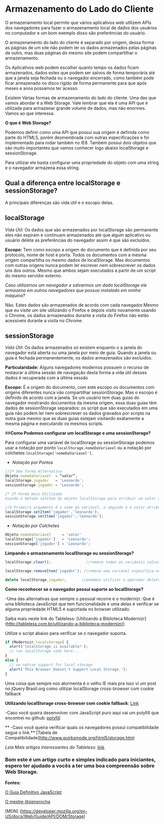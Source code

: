 Armazenamento do Lado do Cliente
===========

O armazenamento local permite que vários aplicativos web utilizem APIs dos navegadores para fazer o armazenamento local de dados dos usuários no computador e um bom exemplo disso são preferências do usuário.

O armazenamento do lado do cliente é separado por origem, dessa forma as páginas de um site não podem ler os dados armazenados pelas páginas de outro, mas duas páginas do mesmo site podem compartilhar o armazenamento.

Os Aplicativos web podem escolher quanto tempo os dados ficam armazenados, dados estes que podem ser salvos de forma temporária até que a janela seja fechada ou o navegador encerrado, como também pode ficar armazenado no disco rígido de forma permanente para que após meses e anos possamos ter acesso.

Existem Várias formas de armazenamento do lado do cliente. Uma das que vamos abordar é a Web Storage. Vale lembrar que ela é uma API que é utilizada para armazenar grande volume de dados, mas não enormes. Vamos ao que interessa.

**O que é Web Storage?**

Podemos definir como uma API que possui sua origem é definida como parte do HTML5, porém desmembrada com outras especificações e foi implementado para rodar também no IE8. Também possui dois objetos que são muito importantes que vamos conhecer logo abaixo localStorage e sessionStorage.

Para utilizar ele basta configurar uma propriedade do objeto com uma string e o navegador armazena essa string.

## **Qual a diferença entre localStorage e sessionStorage?**

A principais diferenças são vida útil e o escopo delas.

## **localStorage**

*Vida Útil:* Os dados que são armazenados por localStorage são permanente eles não expiram e continuam armazenados até que algum aplicativo ou  usuário delete as preferências do navegador assim é que são excluídos.

**Escopo:** Tem como escopo a origem do documento que é definida por seu protocolo, nome de host e porta.
Todos os documentos com a mesma origem compartilha os mesmo dados de localStorage. Mas documentos com outras origens nunca podem ler escrever nem sobrescrever os dados uns dos outros. Mesmo que ambos sejam executados a partir de um script do mesmo servidor externo.

*Caso utilizemos um navegador e salvarmos um dado localStorage ele armazena em outros navegadores que possuo instalado em minha máquina?*

Não. Estes dados são armazenados de acordo com cada navegador.Mesmo que eu visite um site utilizando o Firefox e depois visito novamente usando o Chrome, os dados armazenados durante a visita do Firefox não estão acessíveis durante a visita no Chrome.

## **sessionStorage**

*Vida Útil:* Os dados armazenados só existem enquanto o a janela do navegador está aberta ou uma janela por meio de guia. Quando a janela ou guia é fechada permanentemente, os dados armazenados são excluídos.

**Particularidade:** 
Alguns navegadores modernos possuem o recurso de restaurar a última sessão de navegação desta forma a vida útil desses dados é recuperada com a última sessão

**Escopo:** 
É a origem do documento, com este escopo os documentos com origens diferentes nunca vão compartilhar sessionStorage. Mas o escopo é definido de acordo com a janela. Se um usuário tem duas guias do navegador mostrando documentos da mesma origem, essa duas guias têm dados de sessionStorage separados: os script que são executados em uma guia não podem ler nem sobrescrever os dados gravados por scripts na outra guia mesmo que as duas guias estejam visitando exatamente a mesma página e executando os mesmos scripts.

##**Como Podemos configurar um localStorage e uma sessionStorage?**

Para configurar uma variável de localStorage ou sessionStorage podemos usar a notação por ponto ```localStorage.nomeDaVariavel``` ou a notação por colchetes ```localStorage['nomeDaVariavel']```.

- *Notação por Pontos* 

```javascript
//1ª Uma forma Alternativa
Objeto.nomeDaVariavel  = “valor”;
localStorage.jogador   = 'Leonardo';
sessionStorage.jogador = 'Leonardo';
```

```javascript
/* 2ª Forma mais Utilizada
Usando o método setItem do objeto localStorage para atribuir um valor a variável jogador.*/

//O Primeiro argumento é o nome da variável, o segundo é o valor atribuído.
localStorage.setItem('jogador','leonardo');
sessionStorage.setItem('jogador','leonardo');
```

- *Notação por Colchetes*

```javascript
Objeto.nomeDaVariavel     = 'valor'
localStorage['jogador']   = 'Leonardo';
sessionStorage['jogador'] = 'Leonardo';
```
**Limpando o armazenamento localStorage ou sessionStorage?**

```javascript
localStorage.clear();                //remove todas as variáveis salvas no objeto localStorage

localStorage.removeItem('jogador'); //remove uma variável específica no localStorage

delete localStorage.jogador;       //podemos utilizar o operador delete para remover a variável jogador
```

**Como reconhecer se o navegador possui suporte ao localStorage?**

-Uma das alternativas que sempre o pessoal recorre é o modernizr. Que é uma biblioteca JavaScript que tem funcionalidade e uma delas é verificar se alguma propriedade HTML5 é suportada no browser utilizado.

Saiba mais neste link do Tableless: [Utilizando a Biblioteca Modernizr] (http://tableless.com.br/utilizando-a-biblioteca-modernizr/) 

Utilize o script abaixo para verificar se o navegador suporta.

```javascript
if (Modernizr.localstorage) {
  alert('localStorage is available!');
  // run localStorage code here...
}
else {
  // no native support for local storage
  alert('This Browser Doesn\'t Support Local Storage.');
}
```

Uma coisa que sempre nos atormenta é o velho IE mais pra isso vi um post no jQuery Brasil.org como utilizar localStorage cross-browser com cookie fallback

**Utilizando localStorage cross-browser com cookie fallback**: [Link](http://jquerybrasil.org/jquery-storage-utilizando-localstorage-cross-browser-com-cookie-fallback/) 

-Caso você queira desenvolver com JavaScript puro aqui vai um polyfill que encontrei no github: [polyfill](https://github.com/marcuswestin/store.js)

** -Caso você queira verificar quais os navegadores possui compatibilidade segue o link.**
[Tabela de Compatibilidade]http://www.quirksmode.org/html5/storage.html

*Leia Mais artigos interessantes do Tableless:* [link](http://tableless.com.br/web-storage-html5/)

### **Bom este é um artigo curto e simples indicado para iniciantes, espero ter ajudado a vocês a ter uma boa compreensão sobre Web Storage.**

**Fontes:**

[O Guia Definitivo JavaScript](http://www.buscape.com.br/javascript-o-guia-definitivo-david-flanagan-856583719x.html#precos)

[O mestre @zenorocha](http://zenorocha.com/html5-local-storage/)

[MDN] (https://developer.mozilla.org/en-US/docs/Web/Guide/API/DOM/Storage)
